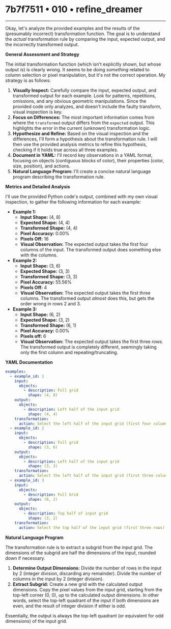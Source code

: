 # 7b7f7511 • 010 • refine_dreamer

---
Okay, let's analyze the provided examples and the results of the (presumably incorrect) transformation function. The goal is to understand the *actual* transformation rule by comparing the input, expected output, and the incorrectly transformed output.

**General Assessment and Strategy**

The initial transformation function (which isn't explicitly shown, but whose output *is*) is clearly wrong.  It seems to be doing *something* related to column selection or pixel manipulation, but it's not the correct operation. My strategy is as follows:

1. **Visually Inspect:** Carefully compare the input, expected output, and transformed output for each example. Look for patterns, repetitions, omissions, and any obvious geometric manipulations.  Since the provided code only analyzes, and doesn't include the faulty transform, visual inspection is key.
2. **Focus on Differences:**  The most important information comes from where the `transformed` output differs from the `expected` output. This highlights the error in the current (unknown) transformation logic.
3. **Hypothesize and Refine:** Based on the visual inspection and the differences, I'll form a hypothesis about the transformation rule. I will then use the provided analysis metrics to refine this hypothesis, checking if it holds true across all three examples.
4. **Document in YAML:**  I'll record key observations in a YAML format, focusing on objects (contiguous blocks of color), their properties (color, size, position), and actions.
5. **Natural Language Program:** I'll create a concise natural language program describing the transformation rule.

**Metrics and Detailed Analysis**

I'll use the provided Python code's output, combined with my own visual inspection, to gather the following information for each example:

*   **Example 1:**
    *   **Input Shape:** (4, 8)
    *   **Expected Shape:** (4, 4)
    *   **Transformed Shape:** (4, 4)
    *   **Pixel Accuracy:** 0.00%
    *   **Pixels Off:** 16
    *   **Visual Observation:** The expected output takes the first four columns of the input. The transformed output does something else with the columns.
*   **Example 2:**
    *   **Input Shape:** (3, 6)
    *   **Expected Shape:** (3, 3)
    *   **Transformed Shape:** (3, 3)
    *   **Pixel Accuracy:** 55.56%
    *   **Pixels Off:** 4
    *   **Visual Observation:**  The expected output takes the first three columns. The transformed output *almost* does this, but gets the order wrong in rows 2 and 3.
*   **Example 3:**
    *   **Input Shape:** (6, 2)
    *   **Expected Shape:** (3, 2)
    *   **Transformed Shape:** (6, 1)
    *   **Pixel Accuracy:** 0.00%
    *   **Pixels off:** 6
    *   **Visual Observation:** The expected output takes the first three *rows*. The transformed output is completely different, seemingly taking only the first column and repeating/truncating.

**YAML Documentation**

```yaml
examples:
  - example_id: 1
    input:
      objects:
        - description: Full grid
          shape: (4, 8)
    output:
      objects:
        - description: Left half of the input grid
          shape: (4, 4)
    transformation:
      action: Select the left half of the input grid (first four columns).
  - example_id: 2
    input:
      objects:
        - description: Full grid
          shape: (3, 6)
    output:
      objects:
        - description: Left half of the input grid
          shape: (3, 3)
    transformation:
      action: Select the left half of the input grid (first three columns).
  - example_id: 3
    input:
      objects:
        - description: Full Grid
          shape: (6, 2)
    output:
      objects:
        - description: Top half of input grid
          shape: (3, 2)
    transformation:
      action: Select the top half of the input grid (first three rows)

```

**Natural Language Program**

The transformation rule is to extract a subgrid from the input grid.  The dimensions of the subgrid are half the dimensions of the input, rounded down if necessary.

1.  **Determine Output Dimensions:** Divide the number of rows in the input by 2 (integer division, discarding any remainder).  Divide the number of columns in the input by 2 (integer division).
2.  **Extract Subgrid:** Create a new grid with the calculated output dimensions. Copy the pixel values from the input grid, starting from the top-left corner (0, 0), up to the calculated output dimensions.  In other words, select the top-left quadrant of the input if both dimensions are even, and the result of integer division if either is odd.

Essentially, the output is always the top-left quadrant (or equivalent for odd dimensions) of the input grid.

